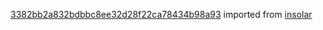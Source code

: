 [3382bb2a832bdbbc8ee32d28f22ca78434b98a93](https://github.com/insolar/insolar/commit/3382bb2a832bdbbc8ee32d28f22ca78434b98a93) imported from [insolar](https://github.com/insolar/insolar)
